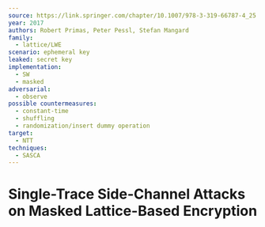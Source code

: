 ```yaml
---
source: https://link.springer.com/chapter/10.1007/978-3-319-66787-4_25
year: 2017
authors: Robert Primas, Peter Pessl, Stefan Mangard
family:
  - lattice/LWE
scenario: ephemeral key
leaked: secret key
implementation:
  - SW
  - masked
adversarial:
  - observe
possible countermeasures:
  - constant-time
  - shuffling
  - randomization/insert dummy operation
target:
  - NTT
techniques:
  - SASCA
---
```

# Single-Trace Side-Channel Attacks on Masked Lattice-Based Encryption

